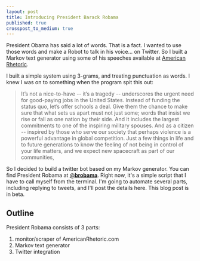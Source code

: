 ```yaml
---
layout: post
title: Introducing President Barack Robama
published: true
crosspost_to_medium: true
---
```


President Obama has said a lot of words.  That is a fact.  I wanted to use those words and make a Robot to talk in his voice... on Twitter.  So I built a Markov text generator using some of his speeches available at [American Rhetoric](http://www.americanrhetoric.com/barackobamaspeeches.htm).

I built a simple system using 3-grams, and treating punctuation as words.  I knew I was on to something when the program spit this out:

> It’s not a nice-to-have -- it’s a tragedy -- underscores the urgent need for good-paying jobs in the United States. Instead of funding the status quo, let’s offer schools a deal. Give them the chance to make sure that what sets us apart must not just some; words that insist we rise or fall as one nation by their side. And it includes the largest commitments to one of the inspiring military spouses. And as a citizen -- inspired by those who serve our society that perhaps violence is a powerful advantage in global competition. Just a few things in life and to future generations to know the feeling of not being in control of your life matters, and we expect new spacecraft as part of our communities,

So I decided to build a twitter bot based on my Markov generator.  You can find President Robama at [@__brobama__](https://twitter.com/__brobama__).  Right now, it's a simple script that I have to call myself from the terminal.  I'm going to automate several parts, including replying to tweets, and I'll post the details here.  This blog post is in beta.

## Outline

President Robama consists of 3 parts:

1. monitor/scraper of AmericanRhetoric.com
2. Markov text generator
3. Twitter integration


